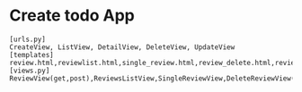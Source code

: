 # Create todo App

    [urls.py] 
    CreateView, ListView, DetailView, DeleteView, UpdateView
    [templates]
    review.html,reviewlist.html,single_review.html,review_delete.html,review_update.html
    [views.py]
    ReviewView(get,post),ReviewsListView,SingleReviewView,DeleteReviewView(get,post),UpdateReviewView(get,post)
